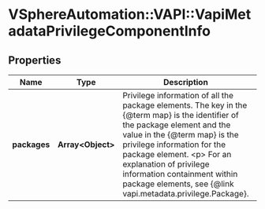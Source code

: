 # VSphereAutomation::VAPI::VapiMetadataPrivilegeComponentInfo

## Properties
Name | Type | Description | Notes
------------ | ------------- | ------------- | -------------
**packages** | **Array&lt;Object&gt;** | Privilege information of all the package elements. The key in the {@term map} is the identifier of the package element and the value in the {@term map} is the privilege information for the package element. &lt;p&gt; For an explanation of privilege information containment within package elements, see {@link vapi.metadata.privilege.Package}. | 


